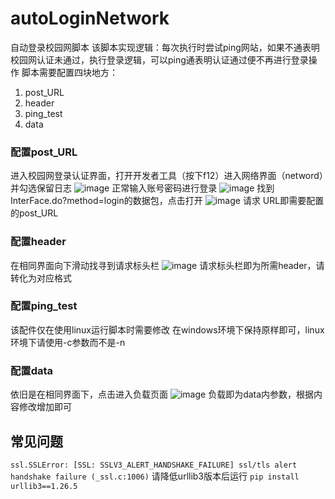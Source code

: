 # autoLoginNetwork
自动登录校园网脚本
该脚本实现逻辑：每次执行时尝试ping网站，如果不通表明校园网认证未通过，执行登录逻辑，可以ping通表明认证通过便不再进行登录操作
脚本需要配置四块地方：
1. post_URL
2. header
3. ping_test
4. data
### 配置post_URL
进入校园网登录认证界面，打开开发者工具（按下f12）进入网络界面（netword）并勾选保留日志
![image](https://github.com/user-attachments/assets/874c2d4b-36d6-4c8d-afe0-d153415764e3)
正常输入账号密码进行登录
![image](https://github.com/user-attachments/assets/3749ab7d-d70b-48b2-840b-d4689fc63438)
找到InterFace.do?method=login的数据包，点击打开
![image](https://github.com/user-attachments/assets/a70fc959-230d-4e5e-b296-f868556d6b16)
请求 URL即需要配置的post_URL
### 配置header
在相同界面向下滑动找寻到请求标头栏
![image](https://github.com/user-attachments/assets/bfdab32a-3def-4bed-bc64-f338c35d52d5)
请求标头栏即为所需header，请转化为对应格式
### 配置ping_test
该配件仅在使用linux运行脚本时需要修改
在windows环境下保持原样即可，linux环境下请使用-c参数而不是-n
### 配置data
依旧是在相同界面下，点击进入负载页面
![image](https://github.com/user-attachments/assets/ebb2c4f8-30cf-485e-b802-8eef7fae62b2)
负载即为data内参数，根据内容修改增加即可

## 常见问题
``ssl.SSLError: [SSL: SSLV3_ALERT_HANDSHAKE_FAILURE] ssl/tls alert handshake failure (_ssl.c:1006)``
请降低urllib3版本后运行
``pip install urllib3==1.26.5``
